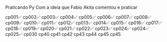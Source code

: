 Praticando Py
Com a ideia que Fabio Akita comentou e praticar

cp001✅
cp002✅
cp003✅
cp004✅
cp005✅
cp006✅
cp007✅
cp008✅
cp009✅
cp010✅
cp011✅
cp012✅
cp013✅
cp014✅
cp015✅
cp016✅
cp017✅
cp018✅
cp019✅
cp020✅
cp021✅
cp022✅
cp023✅
cp024✅
cp024✅
cp025✅
cp030
cp40
cp41
cp42
cp43
cp44
cp45
cp45
